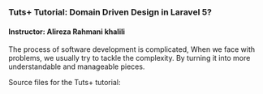 ### Tuts+ Tutorial: Domain Driven Design in Laravel 5?

#### Instructor: Alireza Rahmani khalili

The process of software development is complicated, When we face with problems, we usually try to tackle the complexity. By turning it into more understandable and manageable pieces.

Source files for the Tuts+ tutorial: 


